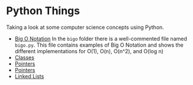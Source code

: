 # Python Things

Taking a look at some computer science concepts using Python.


- [Big O Notation][bigo]
   In the ```bigo``` folder there is a well-commented file named ```bigo.py```. This file contains
   examples of Big O Notation and shows the different implementations for O(1), O(n), O(n^2), and  O(log n)
- [Classes][classes]
- [Pointers][pointers]
- [Pointers][pointers]
- [Linked Lists][linkedlists]

[pointers]: https://chuxorg.github.io/cspy/pointers/
[classes]: https://chuxorg.github.io/cspy/classes/
[bigo]: https://chuxorg.github.io/cspy/bigo/
[linkedlists]: https://chuxorg.github.io/cspy/linked_lists/